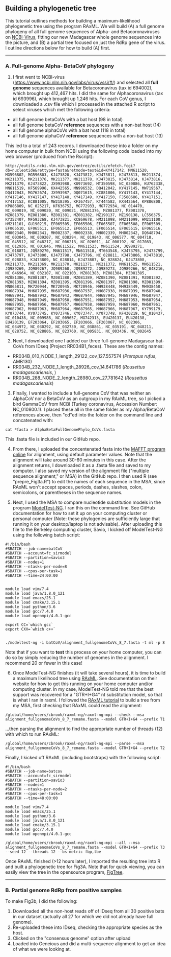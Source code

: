 

## Building a phylogenetic tree

This tutorial outlines methods for building a maximum-likelihood phylogenetic tree using the program RAxML. We will build (A) a full genome phylogeny of all full genome sequences of Alpha- and Betacoronaviruses on [NCBI-Virus](https://www.ncbi.nlm.nih.gov/labs/virus/vssi/#/), fitting our new Madagascar whole genome sequences into the picture, and (B) a partial tree focused on just the RdRp gene of the virus. I outline directions below for how to build (A) first.

---

### A. Full-genome Alpha- BetaCoV phylogeny

1. I first went to NCBI-virus (https://www.ncbi.nlm.nih.gov/labs/virus/vssi/#/) and selected all **full genome** sequences available for Betacoronavirus (tax id 694002), which brought up 412,467 hits. I did the same for Alphacoronavirus (tax id 693996), which brought up 1,246 hits. For each CoV genus, I downloaded a .csv file which I processed in the attached R script to select viruses which met the following criteria:
 - all full genome betaCoVs with a bat host (98 in total)
 - all full genome betaCoV **reference** sequences with a non-bat host (14)
 - all full genome alphaCoVs with a bat host (118 in total)
 - all full genome alphaCoV **reference** sequences with a non-bat host (13)
 
 This led to a total of 243 records. I downloaded these into a folder on my home computer in bulk from NCBI using the following code loaded into my web browser (produced from the Rscript):
 
 
```
http://eutils.ncbi.nlm.nih.gov/entrez/eutils/efetch.fcgi?db=nucleotide&rettype=fasta&retmode=text&id=KY417142, MN611520, MG596802, MG596803, KJ473820, KJ473812, KJ473811, KJ473813, MK211374, MK211375, MK211376, MK211377, MK211378, KJ473815, KJ473814, KJ473816, MK211379, KJ473822, JX993988, KU973692, MT350598, NC_030886, KU762338, MN611519, KF569996, KX442565, MN996532, DQ412042, KY417145, MW719567, DQ412043, MG762674, JX993987, DQ071615, KC881006, KY417143, KY417144, KY417146, KY417147, KY417148, KY417149, KY417150, FJ588686, KY417151, KY417152, KC881005, MW218395, KF367457, KT444582, KX442564, KP886808, KP886809, NC_025217, KF636752, MG772933, MG772934, NC_014470, NC_009019, NC_009020, NC_009021, MZ081376, MZ081377, MZ081378, MZ081379, MZ081380, MZ081381, MZ081382, MZ190137, MZ190138, LC556375, KY352407, MF593268, KJ473821, KC869678, HM211098, HM211099, HM211100, HM211101, GU190215, EF065505, EF065506, EF065507, EF065508, EF065509, EF065510, EF065511, EF065512, EF065513, EF065514, EF065515, EF065516, MH002340, MH002341, MH002337, MH002338, MH002339, MH002342, DQ648794, NC_003045, NC_039207, NC_038294, NC_019843, NC_006577, NC_004718, NC_045512, NC_048217, NC_006213, NC_026011, AC_000192, NC_017083, NC_012936, NC_001846, MN611522, MN611523, MN611524, JQ989271, NC_018871, JQ989270, MN611517, MN611518, MT663548, KJ473795, KJ473799, KJ473797, KJ473800, KJ473798, KJ473796, NC_028811, KJ473806, KJ473810, NC_028833, KJ473809, NC_028814, KJ473807, NC_028824, KJ473808, MK211373, MK211369, MK211370, MK211371, MK211372, MN611525, MN611521, JQ989269, JQ989267, JQ989268, JQ989272, JQ989273, JQ989266, NC_048216, NC_046964, NC_032107, NC_022103, MZ081383, MZ081384, MZ081385, MZ081386, MZ081387, MZ081388, MZ081389, MZ081390, MZ081391, MZ081392, MZ081393, MZ081394, MZ081395, MZ081396, MZ081397, MZ081398, MZ081399, MN065811, MK720944, MK720945, MK720946, MH938448, MH938449, MH938450, MH687934, MH687935, MH687936, MH687937, MH687938, MH687939, MH687940, MH687941, MH687942, MH687943, MH687944, MH687945, MH687946, MH687947, MH687948, MH687949, MH687950, MH687951, MH687952, MH687953, MH687954, MH687955, MH687956, MH687957, MH687958, MH687959, MH687960, MH687961, MH687962, MH687963, MH687964, MH687965, MH687966, MH687967, KY799179, KY073744, KY073745, KY073746, KY073747, KY073748, KF430219, NC_010437, NC_010438, NC_009988, NC_009657, MG742313, EU420137, EU420138, EU420139, EF203064, EF203065, EF203066, EF203067, NC_002306, NC_034972, NC_030292, NC_032730, NC_038861, NC_035191, NC_048211, NC_028752, NC_028806, NC_023760, NC_005831, NC_003436, NC_002645
```

2. Next, I downloaded one I added our three full-genome Madagascar bat-CoVs from IDseq (Project RR034B1_feces). These are the contig names:
 - RR034B_010_NODE_1_length_29122_cov_127.557574 (*Pteropus rufus*, AMB130)
 - RR034B_232_NODE_1_length_28926_cov_14.641786 (*Rousettus madagascariensis*, )
 - RR034B_288_NODE_2_length_28980_cov_27.781642  (*Rousettus madagascariensis*)
 
3. Finally, I wanted to include a full-genome CoV that was neither an AlphaCoV nor a BetaCoV as an outgroup in my RAxML tree, so I picked a bird GammaCoV from NCBI (Turkey coronavirus, Accession Number: NC_010800.1). I placed these all in the same folder as my Alpha/BetaCoV references above, then "cd"ed into the folder on the command line and concatenated with:

```
cat *fasta > AlphaBetaFullGenomePhylo_CoVs.fasta
```

This .fasta file is included in our GitHub repo.

4. From there, I uploaded the concentenated fasta into the [MAFFT program online](https://mafft.cbrc.jp/alignment/server/) for alignment, using default parameter values. Note that the alignment will take around 30-60 minutes in this case. After the alignment returns, I downloaded it as a .fasta file and saved to my computer. I also saved my version of the alignment file ("multiple sequence alignment," or MSA) in the GitHub repo. I then used R (see "prepre_Fig3a.R") to edit the names of each sequence in the MSA, since RAxML won't accept spaces, periods, dashes, slashes, colon, semicolons, or parentheses in the sequence names. 

5. Next, I used the MSA to compare nucleotide substitution models in the program [ModelTest-NG](https://github.com/ddarriba/modeltest). I ran this on the command line. See GitHub documentation for how to set it up on your computing cluster or personal computer (Note: these phylogenies are sufficiently large that running it on your desktop/laptop is not advisable). After uploading this file to the Berkeley computing cluster, Savio, I kicked off ModelTest-NG using the following batch script:

```
#!/bin/bash
#SBATCH --job-name=batCoV
#SBATCH --account=fc_sirmodel
#SBATCH --partition=savio3
#SBATCH --nodes=1
#SBATCH --ntasks-per-node=8
#SBATCH --cpus-per-task=1
#SBATCH --time=24:00:00


module load vim/7.4 
module load java/1.8.0_121
module load emacs/25.1 
module load cmake/3.15.1
module load python/3.6 
module load gcc/7.4.0
module load openmpi/4.0.1-gcc

export CC=`which gcc`
export CXX=`which c++`


./modeltest-ng -i batCoV/alignment_fullgenomeCoVs_8_7.fasta -t ml -p 8
```

Note that if you want to **test** this process on your home computer, you can do so by simply reducing the number of genomes in the alignment. I recommend 20 or fewer in this case!

6. Once ModelTest-NG finishes (it will take several hours), it is time to build a maximum likelihood tree using [RAxML](https://cme.h-its.org/exelixis/web/software/raxml/). See documentation on their website for how to get this running on your home computer and/or computing cluster. In my case, ModelTest-NG told me that the best support was recovered for a "GTR+I+G4" nt substitution model, so that is what I ran in raxml. I followed the [RAxML tutorial](https://github.com/amkozlov/raxml-ng/wiki/Tutorial) to build a tree from my MSA, first checking that RAxML could read the alignment:

```
/global/home/users/cbrook/raxml-ng/raxml-ng-mpi --check --msa alignment_fullgenomeCoVs_8_7_rename.fasta --model GTR+I+G4 --prefix T1
```

...then parsing the alignment to find the appropriate number of threads (12) with which to run RAxML:

```
/global/home/users/cbrook/raxml-ng/raxml-ng-mpi --parse --msa alignment_fullgenomeCoVs_8_7_rename.fasta --model GTR+I+G4 --prefix T2
```

Finally, I kicked off RAxML (including bootstraps) with the following script:

```
#!/bin/bash
#SBATCH --job-name=batcov
#SBATCH --account=fc_sirmodel
#SBATCH --partition=savio3
#SBATCH --nodes=1
#SBATCH --ntasks-per-node=2
#SBATCH --cpus-per-task=1
#SBATCH --time=48:00:00

module load vim/7.4
module load emacs/25.1
module load python/3.6
module load java/1.8.0_121
module load cmake/3.15.1
module load gcc/7.4.0
module load openmpi/4.0.1-gcc

/global/home/users/cbrook/raxml-ng/raxml-ng-mpi --all --msa alignment_fullgenomeCoVs_8_7_rename.fasta --model GTR+I+G4 --prefix T3  --seed 12 --threads 12 --bs-metric fbp,tbe
```

Once RAxML finished (>12 hours later), I imported the resulting tree into R and built a phylogenetic tree for Fig3A. Note that for quick viewing, you can easily view the tree in the opensource program, [FigTree](http://tree.bio.ed.ac.uk/software/figtree/).

---

### B. Partial genome RdRp from positive samples

To make Fig3b, I did the following:
1. Downloaded all the non-host reads off of IDseq from all 30 positive bats in our dataset (actually all 27 for which we did not already have full genome).
2. Re-uploaded these into IDseq, checking the appropriate species as the host.
3. Clicked on the "consensus genome" option after upload
2. Loaded into Geneious and did a multi-sequence alignment to get an idea of what we were looking at.
